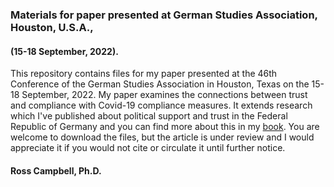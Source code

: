 ### Materials for paper presented at German Studies Association, Houston, U.S.A., 
#### (15-18 September, 2022).

This repository contains files for my paper presented at the 46th Conference of the German Studies Association in Houston, Texas on the 15-18 September, 2022. My paper examines the connections between trust and compliance with Covid-19 compliance measures. It extends research which I've published about political support and trust in the Federal Republic of Germany and you can find more about this in my [book](https://www.palgrave.com/gb/book/9783030037918). You are welcome to download the files, but the article is under review and I would appreciate it if you would not cite or circulate it until further notice.

#### Ross Campbell, Ph.D. ####

